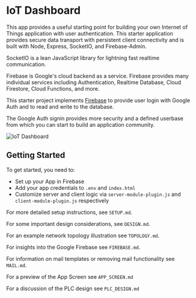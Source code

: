 # IoT Dashboard
This app provides a useful starting point for building your own Internet of Things application with user authentication. This starter application provides secure data transport with persistent client connectivity and is built with Node, Express, SocketIO, and Firebase-Admin.

SocketIO is a lean JavaScript library for lightning fast realtime communication.

Firebase is Google's cloud backend as a service. Firebase provides many individual services including Authentication, Realtime Database, Cloud Firestore, Cloud Functions, and more. 

This starter project implements [Firebase](https://firebase.google.com/) to provide user login with Google Auth and to read and write to the database.

The Google Auth signin provides more security and a defined userbase from which you can start to build an application community.

![IoT Dashboard](https://cdn.glitch.com/63db31f3-7fa5-43f6-b985-2d1aa61e9d7f%2Fdial.png)

## Getting Started
To get started, you need to:
- Set up your App in Firebase
- Add your app credentials to `.env` and `index.html`
- Customize server and client logic via `server-module-plugin.js` and `client-module-plugin.js` respectively

For more detailed setup instructions, see `SETUP.md`.

For some important design considerations, see `DESIGN.md`.

For an example network topology illustration see `TOPOLOGY.md`.

For insights into the Google Firebase see `FIREBASE.md`.

For information on mail templates or removing mail functionality see `MAIL.md`.

For a preview of the App Screen see `APP_SCREEN.md`

For a discussion of the PLC design see `PLC_DESIGN.md`




